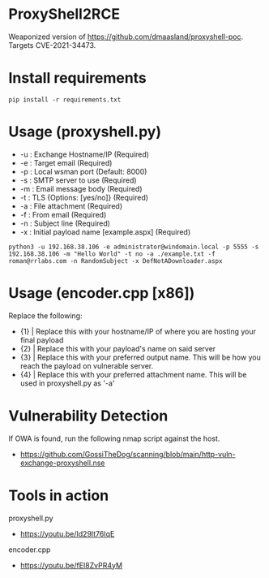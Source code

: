 # ProxyShell2RCE

Weaponized version of https://github.com/dmaasland/proxyshell-poc. Targets CVE-2021-34473.

# Install requirements
```
pip install -r requirements.txt
```

# Usage (proxyshell.py)
* -u : Exchange Hostname/IP (Required)
* -e : Target email (Required)
* -p : Local wsman port (Default: 8000)
* -s : SMTP server to use (Required)
* -m : Email message body (Required)
* -t : TLS {Options: [yes/no]} (Required)
* -a : File attachment (Required)
* -f : From email (Required)
* -n : Subject line (Required)
* -x : Initial payload name [example.aspx] (Required)
```
python3 -u 192.168.38.106 -e administrator@windomain.local -p 5555 -s 192.168.38.106 -m "Hello World" -t no -a ./example.txt -f roman@rrlabs.com -n RandomSubject -x DefNotADownloader.aspx
```

# Usage (encoder.cpp [x86])
Replace the following:
* {1} | Replace this with your hostname/IP of where you are hosting your final payload
* {2} | Replace this with your payload's name on said server
* {3} | Replace this with your preferred output name. This will be how you reach the payload on vulnerable server.
* {4} | Replace this with your preferred attachment name. This will be used in proxyshell.py as '-a'

# Vulnerability Detection
If OWA is found, run the following nmap script against the host.
* https://github.com/GossiTheDog/scanning/blob/main/http-vuln-exchange-proxyshell.nse

# Tools in action
proxyshell.py
* https://youtu.be/Id29lt76IqE

encoder.cpp
* https://youtu.be/fEI8ZvPR4yM